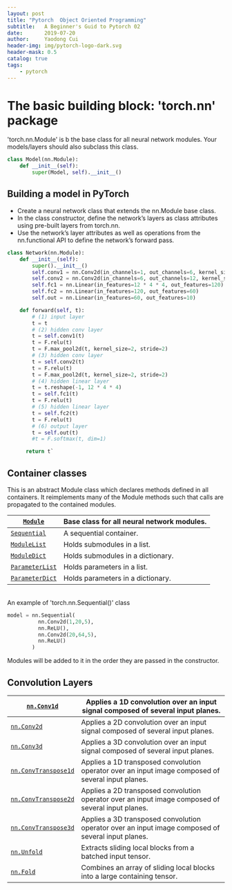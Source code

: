 ```yaml
---
layout: post
title: "Pytorch  Object Oriented Programming"
subtitle:   A Beginner's Guid to Pytorch 02
date:       2019-07-20
author:     Yaodong Cui
header-img: img/pytorch-logo-dark.svg
header-mask: 0.5
catalog: true
tags:
    - pytorch
---
```



# The basic building block: 'torch.nn' package

'torch.nn.Module' is b the base class for all neural network modules. Your models/layers should also subclass this class.

```python
class Model(nn.Module):
    def __init__(self):
        super(Model, self).__init__()
```

## Building a model in PyTorch



- Create a neural network class that extends the nn.Module base class.
- In the class constructor, define the network’s layers as class attributes using pre-built layers from torch.nn.
- Use the network’s layer attributes as well as operations from the nn.functional API to define the network’s forward pass.


```python
class Network(nn.Module):
    def __init__(self):
        super().__init__()
        self.conv1 = nn.Conv2d(in_channels=1, out_channels=6, kernel_size=5)
        self.conv2 = nn.Conv2d(in_channels=6, out_channels=12, kernel_size=5)
        self.fc1 = nn.Linear(in_features=12 * 4 * 4, out_features=120)
        self.fc2 = nn.Linear(in_features=120, out_features=60)
        self.out = nn.Linear(in_features=60, out_features=10)

    def forward(self, t):
        # (1) input layer
        t = t
        # (2) hidden conv layer
        t = self.conv1(t)
        t = F.relu(t)
        t = F.max_pool2d(t, kernel_size=2, stride=2)
        # (3) hidden conv layer
        t = self.conv2(t)
        t = F.relu(t)
        t = F.max_pool2d(t, kernel_size=2, stride=2)
        # (4) hidden linear layer
        t = t.reshape(-1, 12 * 4 * 4)
        t = self.fc1(t)
        t = F.relu(t)
        # (5) hidden linear layer
        t = self.fc2(t)
        t = F.relu(t)
        # (6) output layer
        t = self.out(t)
        #t = F.softmax(t, dim=1)

      return t`
```


## Container classes
This is an abstract Module class which declares methods defined in all containers. It reimplements many of the Module methods such that calls are propagated to the contained modules.


| [`Module`](https://pytorch.org/docs/stable/generated/torch.nn.Module.html#torch.nn.Module "torch.nn.Module")                             | Base class for all neural network modules. |
| ---------------------------------------------------------------------------------------------------------------------------------------- | ------------------------------------------ |
| [`Sequential`](https://pytorch.org/docs/stable/generated/torch.nn.Sequential.html#torch.nn.Sequential "torch.nn.Sequential")             | A sequential container.                    |
| [`ModuleList`](https://pytorch.org/docs/stable/generated/torch.nn.ModuleList.html#torch.nn.ModuleList "torch.nn.ModuleList")             | Holds submodules in a list.                |
| [`ModuleDict`](https://pytorch.org/docs/stable/generated/torch.nn.ModuleDict.html#torch.nn.ModuleDict "torch.nn.ModuleDict")             | Holds submodules in a dictionary.          |
| [`ParameterList`](https://pytorch.org/docs/stable/generated/torch.nn.ParameterList.html#torch.nn.ParameterList "torch.nn.ParameterList") | Holds parameters in a list.                |
| [`ParameterDict`](https://pytorch.org/docs/stable/generated/torch.nn.ParameterDict.html#torch.nn.ParameterDict "torch.nn.ParameterDict") | Holds parameters in a dictionary.          |


<br> An example of 'torch.nn.Sequential()' class


```python
model = nn.Sequential(
          nn.Conv2d(1,20,5),
          nn.ReLU(),
          nn.Conv2d(20,64,5),
          nn.ReLU()
        )
```

Modules will be added to it in the order they are passed in the constructor.

## Convolution Layers

| [`nn.Conv1d`](https://pytorch.org/docs/stable/generated/torch.nn.Conv1d.html#torch.nn.Conv1d "torch.nn.Conv1d")                                     | Applies a 1D convolution over an input signal composed of several input planes.                    |
| --------------------------------------------------------------------------------------------------------------------------------------------------- | -------------------------------------------------------------------------------------------------- |
| [`nn.Conv2d`](https://pytorch.org/docs/stable/generated/torch.nn.Conv2d.html#torch.nn.Conv2d "torch.nn.Conv2d")                                     | Applies a 2D convolution over an input signal composed of several input planes.                    |
| [`nn.Conv3d`](https://pytorch.org/docs/stable/generated/torch.nn.Conv3d.html#torch.nn.Conv3d "torch.nn.Conv3d")                                     | Applies a 3D convolution over an input signal composed of several input planes.                    |
| [`nn.ConvTranspose1d`](https://pytorch.org/docs/stable/generated/torch.nn.ConvTranspose1d.html#torch.nn.ConvTranspose1d "torch.nn.ConvTranspose1d") | Applies a 1D transposed convolution operator over an input image composed of several input planes. |
| [`nn.ConvTranspose2d`](https://pytorch.org/docs/stable/generated/torch.nn.ConvTranspose2d.html#torch.nn.ConvTranspose2d "torch.nn.ConvTranspose2d") | Applies a 2D transposed convolution operator over an input image composed of several input planes. |
| [`nn.ConvTranspose3d`](https://pytorch.org/docs/stable/generated/torch.nn.ConvTranspose3d.html#torch.nn.ConvTranspose3d "torch.nn.ConvTranspose3d") | Applies a 3D transposed convolution operator over an input image composed of several input planes. |
| [`nn.Unfold`](https://pytorch.org/docs/stable/generated/torch.nn.Unfold.html#torch.nn.Unfold "torch.nn.Unfold")                                     | Extracts sliding local blocks from a batched input tensor.                                         |
| [`nn.Fold`](https://pytorch.org/docs/stable/generated/torch.nn.Fold.html#torch.nn.Fold "torch.nn.Fold")                                             | Combines an array of sliding local blocks into a large containing tensor.                          |
